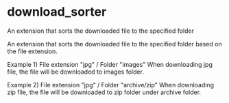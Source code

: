 # download_sorter
An extension that sorts the downloaded file to the specified folder

An extension that sorts the downloaded file to the specified folder based on the file extension.

Example 1) File extension "jpg" / Folder "images"
When downloading jpg file, the file will be downloaded to images folder.

Example 2) File extension "jpg" / Folder "archive/zip"
When downloading zip file, the file will be downloaded to zip folder under archive folder.
